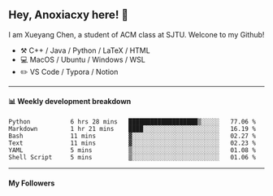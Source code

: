 <!--
**Anoxiacxy/Anoxiacxy** is a ✨ _special_ ✨ repository because its `README.md` (this file) appears on your GitHub profile.

Here are some ideas to get you started:

- 🔭 I’m currently working on ...
- 🌱 I’m currently learning ...
- 👯 I’m looking to collaborate on ...
- 🤔 I’m looking for help with ...
- 💬 Ask me about ...
- 📫 How to reach me: ...
- 😄 Pronouns: ...
- ⚡ Fun fact: ...
-->

## Hey, Anoxiacxy here! :wave:

I am Xueyang Chen, a student of ACM class at SJTU. Welcone to my Github!

-   :hammer_and_pick: C++ / Java / Python / LaTeX / HTML
-   :computer: MacOS / Ubuntu / Windows / WSL
-   :pencil2: VS Code / Typora / Notion



<!--
#### :sparkles: My followers
-->

<!--START_SECTION:top-followers-->
<!--END_SECTION:top-followers-->

---

#### :bar_chart: Weekly development breakdown

<!--START_SECTION:waka-->

```text
Python           6 hrs 28 mins   ███████████████████▒░░░░░   77.06 %
Markdown         1 hr 21 mins    ████░░░░░░░░░░░░░░░░░░░░░   16.19 %
Bash             11 mins         ▓░░░░░░░░░░░░░░░░░░░░░░░░   02.27 %
Text             11 mins         ▓░░░░░░░░░░░░░░░░░░░░░░░░   02.23 %
YAML             5 mins          ▒░░░░░░░░░░░░░░░░░░░░░░░░   01.08 %
Shell Script     5 mins          ▒░░░░░░░░░░░░░░░░░░░░░░░░   01.06 %
```

<!--END_SECTION:waka-->

---

#### My Followers
<!--START_SECTION:top-followers-->
<!--END_SECTION:top-followers-->

